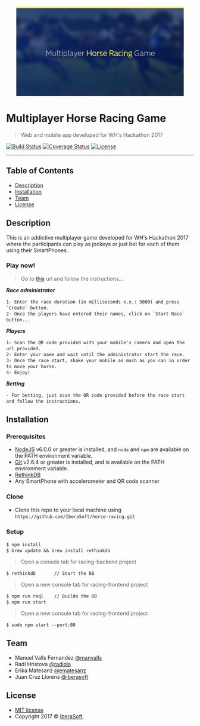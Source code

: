 <p align="center">
  <img src="hr-logo.png" width="450" title="Multiplayer Horse Racing Game">
</p>

# Multiplayer Horse Racing Game

> Web and mobile app developed for WH's Hackathon 2017

[![Build Status](http://img.shields.io/travis/badges/badgerbadgerbadger.svg?style=flat-square)](https://travis-ci.org/badges/badgerbadgerbadger) [![Coverage Status](http://img.shields.io/coveralls/badges/badgerbadgerbadger.svg?style=flat-square)](https://coveralls.io/r/badges/badgerbadgerbadger) [![License](http://img.shields.io/:license-mit-blue.svg?style=flat-square)](http://badges.mit-license.org)

---

## Table of Contents
- [Description](#description)
- [Installation](#installation)
- [Team](#team)
- [License](#license)

## Description

This is an addictive multiplayer game developed for WH's Hackathon 2017 where the participants can play as jockeys or just bet for each of them using their SmartPhones.

### Play now!

> Go to [this](https://racing.manvalls.com/) url and follow the instructions...

***Race administrator***
```
1- Enter the race duration (in milliseconds e.x.: 5000) and press `Create` button.
2- Once the players have entered their names, click on `Start Race` button...
```
***Players***
```
1- Scan the QR code provided with your mobile's camera and open the url provided. 
2- Enter your name and wait until the administrator start the race.
3- Once the race start, shake your mobile as much as you can in order to move your horse.
4- Enjoy!
```
***Betting***
```
- For betting, just scan the QR code provided before the race start and follow the instructions.
```

## Installation

### Prerequisites
- [NodeJS](https://nodejs.org/en/download/) v6.0.0 or greater is installed, and `node` and `npm` are available on the PATH environment variable.
- [Git](https://git-scm.com/) v2.6.4 or greater is installed, and is available on the PATH environment variable.
- [RethinkDB](https://rethinkdb.com/docs/install/)
- Any SmartPhone with accelerometer and QR code scanner

### Clone

- Clone this repo to your local machine using `https://github.com/IberaSoft/horce-racing.git`

### Setup

```shell
$ npm install
$ brew update && brew install rethinkdb
```

> Open a console tab for racing-backend project

```shell
$ rethinkdb       // Start the DB
```

> Open a new console tab for racing-frontend project

```shell
$ npm run reql    // Builds the DB
$ npm run start
```

> Open a new console tab for racing-frontend project

```shell
$ sudo npm start --port:80
```

## Team

- Manuel Valls Fernandez [@manvalls](https://github.com/manvalls)
- Radi Hristova [@radiola](http://radoila.com/)
- Erika Matesanz [@ematesanz](https://github.com/ematesanz)
- Juan Cruz Llorens [@iberasoft](https://github.com/iberasoft)

## License

- [MIT license](http://opensource.org/licenses/mit-license.php)
- Copyright 2017 © <a href="http://iberasoft.com" target="_blank">IberaSoft</a>.
